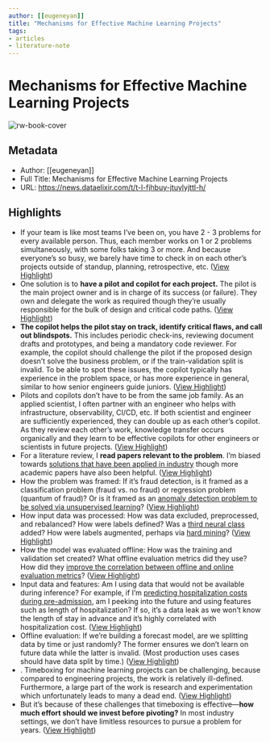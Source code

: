 ```yaml
---
author: [[eugeneyan]]
title: "Mechanisms for Effective Machine Learning Projects"
tags: 
- articles
- literature-note
---
```

# Mechanisms for Effective Machine Learning Projects

![rw-book-cover](https://eugeneyan.com/assets/og_image/mechanism.jpeg)

## Metadata
- Author: [[eugeneyan]]
- Full Title: Mechanisms for Effective Machine Learning Projects
- URL: https://news.dataelixir.com/t/t-l-fjhbuy-jtuylyjttl-h/

## Highlights
- If your team is like most teams I’ve been on, you have 2 - 3 problems for every available person. Thus, each member works on 1 or 2 problems simultaneously, with some folks taking 3 or more. And because everyone’s so busy, we barely have time to check in on each other’s projects outside of standup, planning, retrospective, etc. ([View Highlight](https://read.readwise.io/read/01gwvajrxp0fxx6qf7hgvyc85j))
- One solution is to **have a pilot and copilot for each project.** The pilot is the main project owner and is in charge of its success (or failure). They own and delegate the work as required though they’re usually responsible for the bulk of design and critical code paths. ([View Highlight](https://read.readwise.io/read/01gwvajxzqg06hsykqaq6x6ev6))
- **The copilot helps the pilot stay on track, identify critical flaws, and call out blindspots.** This includes periodic check-ins, reviewing document drafts and prototypes, and being a mandatory code reviewer. For example, the copilot should challenge the pilot if the proposed design doesn’t solve the business problem, or if the train-validation split is invalid. To be able to spot these issues, the copilot typically has experience in the problem space, or has more experience in general, similar to how senior engineers guide juniors. ([View Highlight](https://read.readwise.io/read/01gwvajzk3yrpmtfw69ncvzz9d))
- Pilots and copilots don’t have to be from the same job family. As an applied scientist, I often partner with an engineer who helps with infrastructure, observability, CI/CD, etc. If both scientist and engineer are sufficiently experienced, they can double up as each other’s copilot. As they review each other’s work, knowledge transfer occurs organically and they learn to be effective copilots for other engineers or scientists in future projects. ([View Highlight](https://read.readwise.io/read/01gwvak5qae5jbxtkssr1kr0t3))
- For a literature review, I **read papers relevant to the problem**. I’m biased towards [solutions that have been applied in industry](https://github.com/eugeneyan/applied-ml) though more academic papers have also been helpful. ([View Highlight](https://read.readwise.io/read/01gwvakrb4geqwj1a1qe4jf94k))
- How the problem was framed: If it’s fraud detection, is it framed as a classification problem (fraud vs. no fraud) or regression problem (quantum of fraud)? Or is it framed as an [anomaly detection problem to be solved via unsupervised learning](https://eugeneyan.com/writing/notes-from-sparkai-summit-application-specific/#preventing-abuse-via-unsupervised-learning-24-june)? ([View Highlight](https://read.readwise.io/read/01gwvakvvnvs0750xk3kayxw1z))
- How input data was processed: How was data excluded, preprocessed, and rebalanced? How were labels defined? Was a [third neural class](https://eugeneyan.com/writing/search-query-matching/#neutral-third-class) added? How were labels augmented, perhaps via [hard mining](https://eugeneyan.com/writing/search-query-matching/#hard-mining)? ([View Highlight](https://read.readwise.io/read/01gwvakxk3m74n9gwg1vpgpebb))
- How the model was evaluated offline: How was the training and validation set created? What offline evaluation metrics did they use? How did they [improve the correlation between offline and online evaluation metrics](https://eugeneyan.com/writing/recsys2022/#offline-online-correlation)? ([View Highlight](https://read.readwise.io/read/01gwvakyxd9szzcgpkks1hwtya))
- Input data and features: Am I using data that would not be available during inference? For example, if I’m [predicting hospitalization costs during pre-admission](https://eugeneyan.com/speaking/machine-learning-in-healthcare/), am I peeking into the future and using features such as length of hospitalization? If so, it’s a data leak as we won’t know the length of stay in advance and it’s highly correlated with hospitalization cost. ([View Highlight](https://read.readwise.io/read/01gwvam9x2eqk1vyzmgskz3he2))
- Offline evaluation: If we’re building a forecast model, are we splitting data by time or just randomly? The former ensures we don’t learn on future data while the latter is invalid. (Most production uses cases should have data split by time.) ([View Highlight](https://read.readwise.io/read/01gwvamcrvjva0s28vjm30kjzm))
- . Timeboxing for machine learning projects can be challenging, because compared to engineering projects, the work is relatively ill-defined. Furthermore, a large part of the work is research and experimentation which unfortunately leads to many a dead end. ([View Highlight](https://read.readwise.io/read/01gwvamxw9g7j5ad41n3ycrs8r))
- But it’s because of these challenges that timeboxing is effective—**how much effort should we invest before pivoting?** In most industry settings, we don’t have limitless resources to pursue a problem for years. ([View Highlight](https://read.readwise.io/read/01gwvamn6ax191qyk94c2yxbwp))
